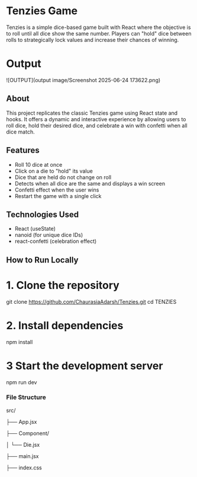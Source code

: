 # Tenzies Game

Tenzies is a simple dice-based game built with React where the objective is to roll until all dice show the same number. Players can "hold" dice between rolls to strategically lock values and increase their chances of winning.

# Output

![OUTPUT](output image/Screenshot 2025-06-24 173622.png)

## About

This project replicates the classic Tenzies game using React state and hooks. It offers a dynamic and interactive experience by allowing users to roll dice, hold their desired dice, and celebrate a win with confetti when all dice match.

## Features

- Roll 10 dice at once
- Click on a die to "hold" its value
- Dice that are held do not change on roll
- Detects when all dice are the same and displays a win screen
- Confetti effect when the user wins
- Restart the game with a single click

## Technologies Used

- React (useState)
- nanoid (for unique dice IDs)
- react-confetti (celebration effect)

## How to Run Locally

# 1. **Clone the repository**

git clone https://github.com/ChaurasiaAdarsh/Tenzies.git
cd TENZIES

# 2. **Install dependencies**

npm install

# 3 **Start the development server**

npm run dev

### File Structure

src/

├── App.jsx 

├── Component/

│   └── Die.jsx

├── main.jsx 

├── index.css      

